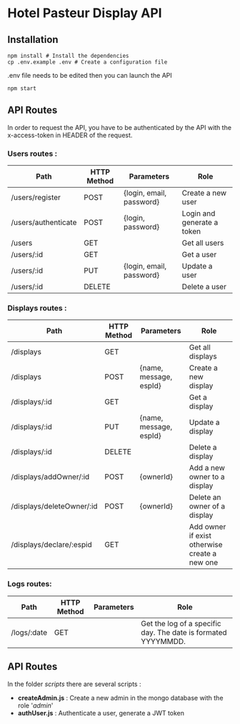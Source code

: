 # Hotel Pasteur Display API


## Installation

    npm install # Install the dependencies
    cp .env.example .env # Create a configuration file

.env file needs to be edited then you can launch the API

    npm start


## API Routes

In order to request the API, you have to be authenticated by the API with the x-access-token in HEADER of the request.

### Users routes :
| Path | HTTP Method | Parameters | Role |
|--|--|--|--|
| /users/register | POST | {login, email, password} | Create a new user |
| /users/authenticate | POST | {login, password} | Login and generate a token |
| /users | GET |  | Get all users |
| /users/:id | GET |  | Get a user |
| /users/:id | PUT | {login, email, password} | Update a user |
| /users/:id | DELETE |  | Delete a user |


### Displays routes :
| Path | HTTP Method | Parameters | Role |
|--|--|--|--|
| /displays | GET |  | Get all displays |
| /displays | POST | {name, message, espId} | Create a new display |
| /displays/:id | GET |  | Get a display |
| /displays/:id | PUT | {name, message, espId} | Update a display |
| /displays/:id | DELETE |  | Delete a display |
| /displays/addOwner/:id | POST | {ownerId} | Add a new owner to a display |
| /displays/deleteOwner/:id | POST | {ownerId} | Delete an owner of a display |
| /displays/declare/:espid | GET |  | Add owner if exist otherwise create a new one |

### Logs routes:
| Path | HTTP Method | Parameters | Role |
|--|--|--|--|
|/logs/:date| GET | | Get the log of a specific day. The date is formated YYYYMMDD.


## API Routes
In the folder *scripts* there are several scripts : 

 - **createAdmin.js** : Create a new admin in the mongo database with the role '*admin*'
 - **authUser.js** : Authenticate a user, generate a JWT token
